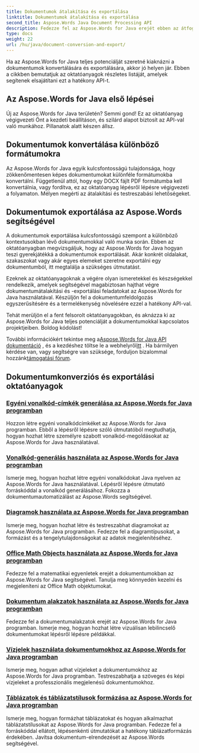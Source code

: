 ```yaml
---
title: Dokumentumok átalakítása és exportálása
linktitle: Dokumentumok átalakítása és exportálása
second_title: Aspose.Words Java Document Processing API
description: Fedezze fel az Aspose.Words for Java erejét ebben az átfogó útmutatóban. Tanulja meg, hogyan lehet könnyedén konvertálni és exportálni dokumentumokat.
type: docs
weight: 22
url: /hu/java/document-conversion-and-export/
---
```


Ha az Aspose.Words for Java teljes potenciálját szeretné kiaknázni a dokumentumok konvertálására és exportálására, akkor jó helyen jár. Ebben a cikkben bemutatjuk az oktatóanyagok részletes listáját, amelyek segítenek elsajátítani ezt a hatékony API-t.

## Az Aspose.Words for Java első lépései
Új az Aspose.Words for Java területén? Semmi gond! Ez az oktatóanyag végigvezeti Önt a kezdeti beállításon, és szilárd alapot biztosít az API-val való munkához. Pillanatok alatt készen állsz.

## Dokumentumok konvertálása különböző formátumokra
Az Aspose.Words for Java egyik kulcsfontosságú tulajdonsága, hogy zökkenőmentesen képes dokumentumokat különféle formátumokba konvertálni. Függetlenül attól, hogy egy DOCX fájlt PDF formátumba kell konvertálnia, vagy fordítva, ez az oktatóanyag lépésről lépésre végigvezeti a folyamaton. Mélyen megérti az átalakítási és testreszabási lehetőségeket.

## Dokumentumok exportálása az Aspose.Words segítségével
A dokumentumok exportálása kulcsfontosságú szempont a különböző kontextusokban lévő dokumentumokkal való munka során. Ebben az oktatóanyagban megvizsgáljuk, hogy az Aspose.Words for Java hogyan teszi gyerekjátékká a dokumentumok exportálását. Akár konkrét oldalakat, szakaszokat vagy akár egyes elemeket szeretne exportálni egy dokumentumból, itt megtalálja a szükséges útmutatást.

Ezeknek az oktatóanyagoknak a végére olyan ismeretekkel és készségekkel rendelkezik, amelyek segítségével magabiztosan hajthat végre dokumentumátalakítási és -exportálási feladatokat az Aspose.Words for Java használatával. Készüljön fel a dokumentumfeldolgozás egyszerűsítésére és a termelékenység növelésére ezzel a hatékony API-val.

Tehát merüljön el a fent felsorolt oktatóanyagokban, és aknázza ki az Aspose.Words for Java teljes potenciálját a dokumentumokkal kapcsolatos projektjeiben. Boldog kódolást!

 További információkért tekintse meg a[Aspose.Words for Java API dokumentáció](https://reference.aspose.com/words/java/) , és a kezdéshez töltse le a webhelyről[itt](https://releases.aspose.com/words/java/) . Ha bármilyen kérdése van, vagy segítségre van szüksége, forduljon bizalommal hozzánk[támogatási fórum](https://forum.aspose.com/).

## Dokumentumkonverziós és exportálási oktatóanyagok
### [Egyéni vonalkód-címkék generálása az Aspose.Words for Java programban](./generating-custom-barcode-labels/)
Hozzon létre egyéni vonalkódcímkéket az Aspose.Words for Java programban. Ebből a lépésről lépésre szóló útmutatóból megtudhatja, hogyan hozhat létre személyre szabott vonalkód-megoldásokat az Aspose.Words for Java használatával.
### [Vonalkód-generálás használata az Aspose.Words for Java programban](./using-barcode-generation/)
Ismerje meg, hogyan hozhat létre egyéni vonalkódokat Java nyelven az Aspose.Words for Java használatával. Lépésről lépésre útmutató forráskóddal a vonalkód generálásához. Fokozza a dokumentumautomatizálást az Aspose.Words segítségével.
### [Diagramok használata az Aspose.Words for Java programban](./using-charts/)
Ismerje meg, hogyan hozhat létre és testreszabhat diagramokat az Aspose.Words for Java programban. Fedezze fel a diagramtípusokat, a formázást és a tengelytulajdonságokat az adatok megjelenítéséhez.
### [Office Math Objects használata az Aspose.Words for Java programban](./using-office-math-objects/)
Fedezze fel a matematikai egyenletek erejét a dokumentumokban az Aspose.Words for Java segítségével. Tanulja meg könnyedén kezelni és megjeleníteni az Office Math objektumokat.
### [Dokumentum alakzatok használata az Aspose.Words for Java programban](./using-document-shapes/)
Fedezze fel a dokumentumalakzatok erejét az Aspose.Words for Java programban. Ismerje meg, hogyan hozhat létre vizuálisan lebilincselő dokumentumokat lépésről lépésre példákkal.
### [Vízjelek használata dokumentumokhoz az Aspose.Words for Java programban](./using-watermarks-to-documents/)
Ismerje meg, hogyan adhat vízjeleket a dokumentumokhoz az Aspose.Words for Java programban. Testreszabhatja a szöveges és képi vízjeleket a professzionális megjelenésű dokumentumokhoz.
### [Táblázatok és táblázatstílusok formázása az Aspose.Words for Java programban](./formatting-tables-and-table-styles/)
Ismerje meg, hogyan formázhat táblázatokat és hogyan alkalmazhat táblázatstílusokat az Aspose.Words for Java programban. Fedezze fel a forráskóddal ellátott, lépésenkénti útmutatókat a hatékony táblázatformázás érdekében. Javítsa dokumentum-elrendezését az Aspose.Words segítségével.